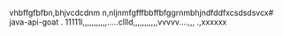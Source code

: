 vhbffgfbfbn,bhjvcdcdnm n,nljnmfgfffbbffbfggrnmbhjndfddfxcsdsdsvcx# java-api-goat
.
11111l,,,,,,,,,,,.....cllld,,,,,,,,,,,vvvvv....,,,
.,xxxxxx
